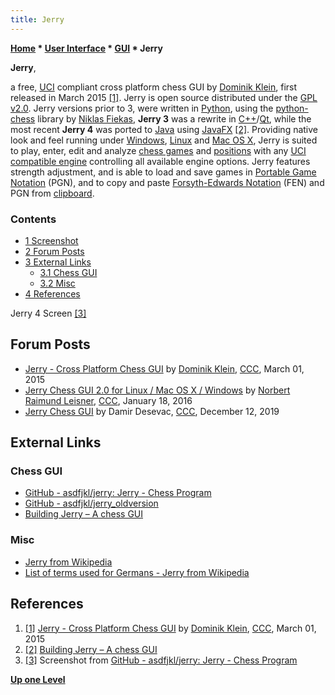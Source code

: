 ```yaml
---
title: Jerry
---
```

**[Home](Home "Home") \* [User Interface](User_Interface "User Interface") \* [GUI](GUI "GUI") \* Jerry**


**Jerry**,  

a free, [UCI](UCI "UCI") compliant cross platform chess GUI by [Dominik Klein](Dominik_Klein "Dominik Klein"), first released in March 2015 
<a id="cite-note-1" href="#cite-ref-1">[1]</a>. 
Jerry is open source distributed under the [GPL v2.0](Free_Software_Foundation#GPL "Free Software Foundation").
Jerry versions prior to 3, were written in [Python](Python "Python"), using the [python-chess](Python-chess "Python-chess") library by [Niklas Fiekas](Niklas_Fiekas "Niklas Fiekas"), **Jerry 3** was a rewrite in [C++](Cpp "Cpp")/[Qt](https://en.wikipedia.org/wiki/Qt_(software)),
while the most recent **Jerry 4** was ported to [Java](Java "Java") using [JavaFX](https://en.wikipedia.org/wiki/JavaFX) <a id="cite-note-2" href="#cite-ref-2">[2]</a>.
Providing native look and feel running under [Windows](Windows "Windows"), [Linux](Linux "Linux") and [Mac OS X](Mac_OS "Mac OS"), Jerry is suited to play, enter, edit and analyze [chess games](Chess_Game "Chess Game") and [positions](Chess_Position "Chess Position") with any [UCI compatible engine](Category:UCI "Category:UCI") controlling all available engine options. 
Jerry features strength adjustment, and is able to load and save games in [Portable Game Notation](Portable_Game_Notation "Portable Game Notation") (PGN), and to copy and paste [Forsyth-Edwards Notation](Forsyth-Edwards_Notation "Forsyth-Edwards Notation") (FEN) and PGN from [clipboard](https://en.wikipedia.org/wiki/Clipboard_%28computing%29). 



### Contents


* [1 Screenshot](#screenshot)
* [2 Forum Posts](#forum-posts)
* [3 External Links](#external-links)
	+ [3.1 Chess GUI](#chess-gui)
	+ [3.2 Misc](#misc)
* [4 References](#references)






 [](https://github.com/asdfjkl/jerry) 
Jerry 4 Screen <a id="cite-note-3" href="#cite-ref-3">[3]</a>



## Forum Posts


* [Jerry - Cross Platform Chess GUI](http://www.talkchess.com/forum/viewtopic.php?t=55520) by [Dominik Klein](Dominik_Klein "Dominik Klein"), [CCC](CCC "CCC"), March 01, 2015
* [Jerry Chess GUI 2.0 for Linux / Mac OS X / Windows](http://www.talkchess.com/forum/viewtopic.php?t=58956) by [Norbert Raimund Leisner](Norbert_Raimund_Leisner "Norbert Raimund Leisner"), [CCC](CCC "CCC"), January 18, 2016
* [Jerry Chess GUI](http://www.talkchess.com/forum3/viewtopic.php?f=2&t=72558) by Damir Desevac, [CCC](CCC "CCC"), December 12, 2019


## External Links


### Chess GUI


* [GitHub - asdfjkl/jerry: Jerry - Chess Program](https://github.com/asdfjkl/jerry)
* [GitHub - asdfjkl/jerry\_oldversion](https://github.com/asdfjkl/jerry_oldversion)
* [Building Jerry – A chess GUI](https://buildingjerry.wordpress.com/)


### Misc


* [Jerry from Wikipedia](https://en.wikipedia.org/wiki/Jerry)
* [List of terms used for Germans - Jerry from Wikipedia](https://en.wikipedia.org/wiki/List_of_terms_used_for_Germans#Jerry)


## References


1. <a id="cite-ref-1" href="#cite-note-1">[1]</a> [Jerry - Cross Platform Chess GUI](http://www.talkchess.com/forum/viewtopic.php?t=55520) by [Dominik Klein](Dominik_Klein "Dominik Klein"), [CCC](CCC "CCC"), March 01, 2015
2. <a id="cite-ref-2" href="#cite-note-2">[2]</a> [Building Jerry – A chess GUI](https://buildingjerry.wordpress.com/)
3. <a id="cite-ref-3" href="#cite-note-3">[3]</a> Screenshot from [GitHub - asdfjkl/jerry: Jerry - Chess Program](https://github.com/asdfjkl/jerry)

**[Up one Level](GUI "GUI")**







 

